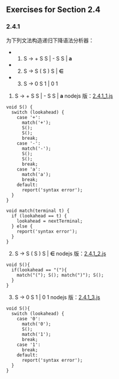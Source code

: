 ## Exercises for Section 2.4

### 2.4.1

为下列文法构造递归下降语法分析器：

- 1) S -> + S S | - S S | **a**
- 2) S -> S ( S ) S | **∈**
- 3) S -> 0 S 1 | 0 1

1) S -> + S S | - S S | **a**
nodejs 版：[2.4.1_1.js](./2.4.1_1.js)

```
void S() {
  switch (lookahead) {
    case '+':
      match('+');
      S();
      S();
      break;
    case '-':
      match('-');
      S();
      S();
      break;
    case 'a':
      match('a');
      break;
    default:
      report('syntax error');
  }
}

void match(terminal t) {
  if (lookahead == t) {
    lookahead = nextTerminal;
  } else {
    report('syntax error');
  }
}
```

2) S -> S ( S ) S | **∈**
nodejs 版：[2.4.1_2.js](./2.4.1_2.js)

```
void S(){
  if(lookahead == "("){
    match("("); S(); match(")"); S();
  }
}
```

3) S -> 0 S 1 | 0 1
nodejs 版：[2.4.1_3.js](./2.4.1_3.js)

```
void S(){
  switch (lookahead) {
    case '0':
      match('0');
      S();
      match('1');
      break;
    case '1':
      break;
    default:
      report('syntax error');
  }
}
```
